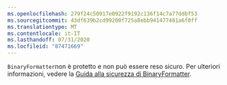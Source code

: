 ```yaml
---
ms.openlocfilehash: 279f24c50917e0922f9192c136f14c7a77ddbf53
ms.sourcegitcommit: 43df639b2cd99200f725a8ebb941477481a6f0ff
ms.translationtype: MT
ms.contentlocale: it-IT
ms.lasthandoff: 07/31/2020
ms.locfileid: "87471669"
---
```

`BinaryFormatter`non è protetto e non può essere reso sicuro. Per ulteriori informazioni, vedere la [Guida alla sicurezza di BinaryFormatter](/dotnet/standard/serialization/binaryformatter-security-guide).
